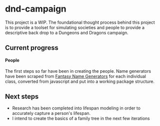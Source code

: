 # dnd-campaign

This project is a WIP. The foundational thought process behind this project is to provide a toolset for simulating societies and people to provide a descriptive back drop to a Dungeons and Dragons campaign.

## Current progress


#### People

The first steps so far have been in creating the people. Name generators have been scraped from [Fantasy Name Generators](http://fantasynamegenerators.com) for each individual class, converted from javascript and put into a working package structure.

## Next steps

* Research has been completed into lifespan modeling in order to accurately capture a person's lifespan.
* I intend to create the basics of a family tree in the next few iterations
